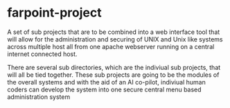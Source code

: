 # farpoint-project
A set of sub projects that are to be combined into a web interface tool that will allow for the administration 
and securing of UNIX and Unix like systems across multiple host all from one apache webserver running on a 
central internet connected host.

There are several sub directories, which are the indiviual sub projects, that will all be tied together. 
These sub projects are going to be the modules of the overall systems and with the aid of an AI co-pilot, 
indiviual human coders can develop the system into one secure central menu based administration system
